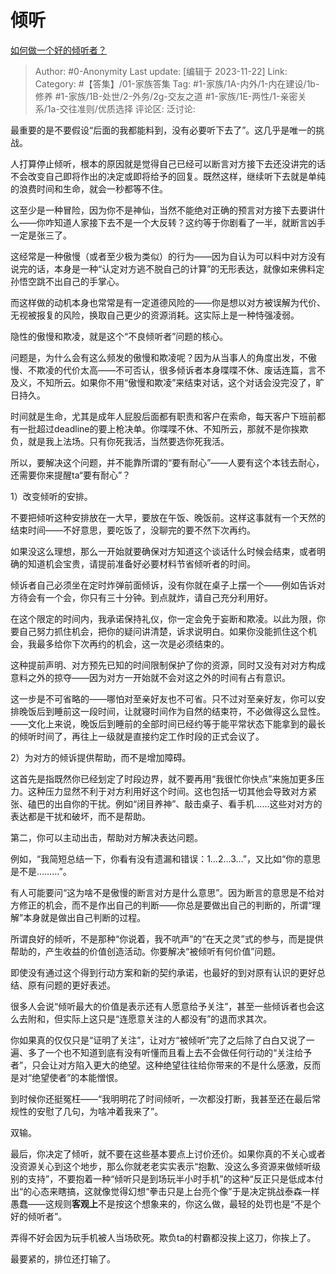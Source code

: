 # 倾听
[如何做一个好的倾听者？](https://www.zhihu.com/question/19674750/answer/3298126471)

> Author: #0-Anonymity
> Last update: [编辑于 2023-11-22]
> Link:
> Category: #【答集】/01-家族答集
> Tag: #1-家族/1A-内外/1-内在建设/1b-修养 #1-家族/1B-处世/2-外务/2g-交友之道 #1-家族/1E-两性/1-亲密关系/1a-交往准则/优质选择
> 评论区:
> 泛讨论:

最重要的是不要假设“后面的我都能料到，没有必要听下去了”。这几乎是唯一的挑战。

人打算停止倾听，根本的原因就是觉得自己已经可以断言对方接下去还没讲完的话不会改变自己即将作出的决定或即将给予的回复。既然这样，继续听下去就是单纯的浪费时间和生命，就会一秒都等不住。

这至少是一种冒险，因为你不是神仙，当然不能绝对正确的预言对方接下去要讲什么——你咋知道人家接下去不是一个大反转？这约等于你剧看了一半，就断言凶手一定是张三了。

这经常是一种傲慢（或者至少极为类似）的行为——因为自认为可以料中对方没有说完的话，本身是一种“认定对方逃不脱自己的计算”的无形表达，就像如来佛料定孙悟空跳不出自己的手掌心。

而这样做的动机本身也常常是有一定道德风险的——你是想以对方被误解为代价、无视被报复的风险，换取自己更少的资源消耗。这实际上是一种恃强凌弱。

隐性的傲慢和欺凌，就是这个“不良倾听者”问题的核心。

问题是，为什么会有这么频发的傲慢和欺凌呢？因为从当事人的角度出发，不傲慢、不欺凌的代价太高——不可否认，很多倾诉者本身喋喋不休、废话连篇，言不及义，不知所云。如果你不用“傲慢和欺凌”来结束对话，这个对话会没完没了，旷日持久。

时间就是生命，尤其是成年人屁股后面都有职责和客户在索命，每天客户下班前都有一批超过deadline的要上枪决单。你喋喋不休、不知所云，那就不是你挨欺负，就是我上法场。只有你死我活，当然要选你死我活。

所以，要解决这个问题，并不能靠所谓的“要有耐心”——人要有这个本钱去耐心，还需要你来提醒ta“要有耐心”？

1）改变倾听的安排。

不要把倾听这种安排放在一大早，要放在午饭、晚饭前。这样这事就有一个天然的结束时间——不好意思，要吃饭了，没聊完的要不然下次再约。

如果没这么理想，那么一开始就要确保对方知道这个谈话什么时候会结束，或者明确的知道机会宝贵，请提前准备好必要材料节省倾听者的时间。

倾诉者自己必须坐在定时炸弹前面倾诉，没有你就在桌子上摆一个——例如告诉对方待会有一个会，你只有三十分钟。到点就炸，请自己充分利用好。

在这个限定的时间内，我承诺保持礼仪，你一定会免于妄断和欺凌。以此为限，你要自己努力抓住机会，把你的疑问讲清楚，诉求说明白。如果你没能抓住这个机会，我最多给你下次再约的机会，这一次是必须结束的。

这种提前声明、对方预先已知的时间限制保护了你的资源，同时又没有对对方构成意料之外的掠夺——因为对方一开始就不会对这之外的时间有占有意识。

这一步是不可省略的——哪怕对至亲好友也不可省。只不过对至亲好友，你可以安排晚饭后到睡前这一段时间，让就寝时间作为自然的结束符，不必做得这么显性。——文化上来说，晚饭后到睡前的全部时间已经约等于能平常状态下能拿到的最长的倾听时间了，再往上一级就是直接约定工作时段的正式会议了。

2）为对方的倾诉提供帮助，而不是增加障碍。

这首先是指既然你已经划定了时段边界，就不要再用“我很忙你快点”来施加更多压力。这种压力显然不利于对方利用好这个时间。这也包括一切其他会导致对方紧张、磕巴的出自你的干扰。例如“闭目养神”、敲击桌子、看手机……这些对对方的表达都是干扰和破坏，而不是帮助。

第二，你可以主动出击，帮助对方解决表达问题。

例如，“我简短总结一下，你看有没有遗漏和错误：1…2…3…”，又比如“你的意思是不是………”。

有人可能要问“这为啥不是傲慢的断言对方是什么意思”。因为断言的意思是不给对方修正的机会，而不是作出自己的判断——你总是要做出自己的判断的，所谓“理解”本身就是做出自己判断的过程。

所谓良好的倾听，不是那种“你说着，我不吭声”的“在天之灵”式的参与，而是提供帮助的，产生收益的价值创造活动。你要解决“被倾听有何价值”问题。

即使没有通过这个得到行动方案和新的契约承诺，也最好的到对原有认识的更好总结、原有问题的更好表述。

很多人会说“倾听最大的价值是表示还有人愿意给予关注”，甚至一些倾诉者也会这么去附和，但实际上这只是“连愿意关注的人都没有”的退而求其次。

你如果真的仅仅只是“证明了关注”，让对方“被倾听”完了之后除了白白又说了一遍、多了一个也不知道到底有没有听懂而且看上去不会做任何行动的“关注给予者”，只会让对方陷入更大的绝望。这种绝望往往给你带来的不是什么感激，反而是对“绝望使者”的本能憎恨。

到时候你还挺冤枉——“我明明花了时间倾听，一次都没打断，我甚至还在最后常规性的安慰了几句，为啥冲着我来了”。

双输。

最后，你决定了倾听，就不要在这些基本要点上讨价还价。如果你真的不关心或者没资源关心到这个地步，那么你就老老实实表示“抱歉、没这么多资源来做倾听级别的支持”，不要抱着一种“倾听只是到场玩半小时手机”的这种“反正只是低成本付出“的心态来瞎搞，这就像觉得幻想“拳击只是上台亮个像”于是决定挑战泰森一样愚蠢——这规则**客观上**不是按这个想象来的，你这么做，最轻的处罚也是“不是个好的倾听者”。

弄得不好会因为玩手机被人当场砍死。欺负ta的村霸都没挨上这刀，你挨上了。

最要紧的，排位还打输了。
